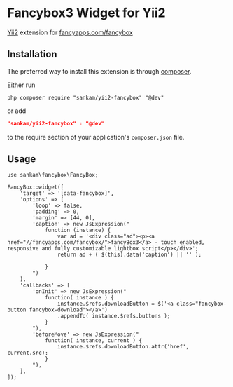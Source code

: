 Fancybox3 Widget for Yii2
=======================

[Yii2](http://www.yiiframework.com) extension for [fancyapps.com/fancybox](http://www.fancyapps.com/fancybox/)

Installation
------------
The preferred way to install this extension is through [composer](http://getcomposer.org/download/).

Either run

```
php composer require "sankam/yii2-fancybox" "@dev"
```
or add

```json
"sankam/yii2-fancybox" : "@dev"
```

to the require section of your application's `composer.json` file.


Usage
-----

```
use sankam\fancybox\FancyBox;

FancyBox::widget([
    'target' => '[data-fancybox]',
    'options' => [
        'loop' => false,
        'padding' => 0,
        'margin' => [44, 0],
        'caption' => new JsExpression("
            function (instance) {
                var ad = '<div class="ad"><p><a href="//fancyapps.com/fancybox/">fancyBox3</a> - touch enabled, responsive and fully customizable lightbox script</p></div>';
                return ad + ( $(this).data('caption') || '' );

            }
        ")
    ],
    'callbacks' => [
        'onInit' => new JsExpression("
            function( instance ) {
                instance.$refs.downloadButton = $('<a class="fancybox-button fancybox-download"></a>')
                .appendTo( instance.$refs.buttons );
            }
        "),
        'beforeMove' => new JsExpression("
            function( instance, current ) {
                instance.$refs.downloadButton.attr('href', current.src);
            }
        "),
    ],
]);
```
